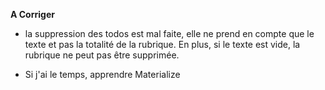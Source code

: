 **A Corriger**
- la suppression des todos est mal faite, elle ne prend en compte que le texte et pas la totalité de la rubrique. En plus, si le texte est vide, la rubrique ne peut pas être supprimée. 

- Si j'ai le temps, apprendre Materialize
